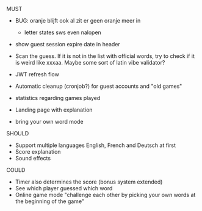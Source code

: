 MUST

- BUG: oranje blijft ook al zit er geen oranje meer in
    - letter states sws even nalopen

- show guest session expire date in header
- Scan the guess. If it is not in the list with official words, try to check if it is weird like xxxaa. Maybe some sort of latin vibe validator?
- JWT refresh flow
- Automatic cleanup (cronjob?) for guest accounts and "old games"
- statistics regarding games played
- Landing page with explanation
- bring your own word mode


SHOULD
- Support multiple languages English, French and Deutsch at first
- Score explanation
- Sound effects

COULD
- Timer also determines the score (bonus system extended)
- See which player guessed which word
- Online game mode "challenge each other by picking your own words at the beginning of the game"
